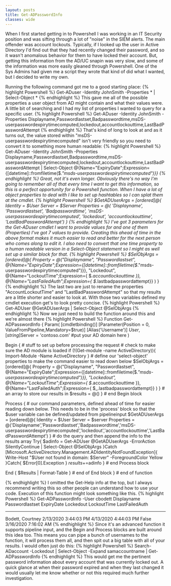 ```yaml
---
layout: posts
title: Get-ADPasswordInfo
classes: wide
---
```

When I first started getting in to Powershell I was working in an IT Security position and was sifting through a lot of "noise" in the SIEM alerts.  The main offender was account lockouts.  Typically, if I looked up the user in Active Directory I'd find out that they had recently changed their password, and so it wasn't anomalous behavior for them to have locked their account.  But, getting this information from the AD/UC snapin was very slow, and some of the information was more easily gleaned through Powershell.  One of the Sys Admins had given me a script they wrote that kind of did what I wanted, but I decided to write my own.  

Running the following command got me to a good starting place:
{% highlight Powershell %}
Get-ADuser -Identity JohnSmith -Properties * | Select-Object *
{% endhighlight %}
This gave me all of the possible properties a user object from AD might contain and what their values were. A little bit of searching and I had my list of properties I wanted to query for a specific user.
{% highlight Powershell %}
Get-ADuser -Identity JohnSmith -Properties Displayname,Passwordlastset,Badpasswordtime,msDS-userpasswordexpirytimecomputed,lockedout,accountlockouttime,LastBadPasswordAttempt
{% endhighlight %}
That's kind of long to look at and as it turns out, the value stored within "msDS-userpasswordexpirytimecomputed" isn't very friendly so you need to convert it to something more human readable:
{% highlight Powershell %}
Get-ADuser -Identity JohnSmith -Properties Displayname,Passwordlastset,Badpasswordtime,msDS-userpasswordexpirytimecomputed,lockedout,accountlockouttime,LastBadPasswordAttempt | Select-Object @{Name="ExpiryDate";Expression={[datetime]::fromfiletime($_."msds-userpasswordexpirytimecomputed")}}
{% endhighlight %}
Great, not it's even longer. Obviously there's no way I'm going to remember all of that every time I want to get this information, so this is a perfect opportunity for a Powershell function.  When I have a lot of object properties to deal with I like to set up hashtables so I can splat them at the cmdlet.
{% highlight Powershell %}
$GetADUserArgs = [ordered]@{
    Identity = $User
    Server = $Server
    Properties = @(
        'Displayname',
        'Passwordlastset',
        'Badpasswordtime',
        'msDS-userpasswordexpirytimecomputed',
        'lockedout',
        'accountlockouttime',
        'LastBadPasswordAttempt')
}
{% endhighlight %}
I've got 3 parameters for the Get-ADuser cmdlet I want to provide values for and one of them (Properties) I've got 7 values to provide.  Creating this ahead of time in the above format makes it much easier to read and better for the next person who comes along to edit it.  I also need to convert that one time property to a human readable version in a Select-Object statement so I might as well set up a similar block for that.
{% highlight Powershell %}
$SelObjArgs = [ordered]@{
    Property = @("Displayname",
                "Passwordlastset",
                @{Name="ExpiryDate";Expression={[datetime]::fromfiletime($_."msds-userpasswordexpirytimecomputed")}},
                "Lockedout",
                @{Name="LockoutTime";Expression={ $_.accountlockouttime }},
                @{Name="LastFailedAuth";Expression={ $_.lastbadpasswordattempt}}
    )
}
{% endhighlight %}
The last two are just to rename the properties "AccountLockoutTime" and "LastBadPasswordAttempt" so that my results are a little shorter and easier to look at.  With those two variables defined my cmdlet execution get's to look pretty concise.
{% highlight Powershell %}
Get-ADUser @GetADUserArgs | Select-Object  @SelObjArgs
{% endhighlight %}
Now we just need to build the function around this and we're almost there
{% highlight Powershell %}
Function Get-ADPasswordInfo {
    Param(
    [cmdletbinding()]
    [Parameter(Position = 0, ValueFromPipeline,Mandatory=$true)]
    [Alias('Username')]
    $User,
    [string]$Server = 'contoso.com' #put your AD domain here
)

Begin {
    # stuff to set up before processing the request
    # check to make sure the AD module is loaded
    if (!(Get-module -name ActiveDirectory)){
        Import-Module -Name ActiveDirectory
    }
    # define our 'select-object' properties to make the command easier to read down below
    $SelObjArgs = [ordered]@{
        Property = @("Displayname",
                    "Passwordlastset",
                    @{Name="ExpiryDate";Expression={[datetime]::fromfiletime($_."msds-userpasswordexpirytimecomputed")}},
                    "Lockedout",
                    @{Name="LockoutTime";Expression={ $_.accountlockouttime }},
                    @{Name="LastFailedAuth";Expression={ $_.lastbadpasswordattempt}}
        )
    }
    # an array to store our results in
    $results = @()
} # end Begin block

Process {
    # our command parameters, defined ahead of time for easier reading down below. This needs to be in the 'process' block so that the $user variable can be defined/updated from pipelineinput
    $GetADUserArgs = [ordered]@{
        Identity = $User
        Server = $server
        Properties = @('Displayname','Passwordlastset','Badpasswordtime','msDS-userpasswordexpirytimecomputed','lockedout','accountlockouttime','LastBadPasswordAttempt')
    }
    # do the query and then append the info to the results array
    Try{
        $adinfo = Get-ADUser @GetADUserArgs -ErrorAction SilentlyContinue | Select-Object  @SelObjArgs
    }Catch [Microsoft.ActiveDirectory.Management.ADIdentityNotFoundException]{
        Write-Host "$User not found in domain: $Server" -ForegroundColor Yellow
    }Catch{
        $Error[0].Exception
    }
    $results+=$adinfo
} # end Process block

End {
    $Results | Format-Table
} # end of End block
} # end of function

{% endhighlight %}
I omitted the Get-Help info at the top, but I always recommend writing this so other people can understand how to use your code. Execution of this function might look something like this.
{% highlight Powershell %}
Get-ADPasswordInfo -User cbodett
Displayname            Passwordlastset      ExpiryDate           Lockedout LockoutTime LastFailedAuth
-----------            ---------------      ----------           --------- ----------- --------------
Bodett, Courtney        2/13/2020 3:44:03 PM 4/13/2020 4:44:03 PM     False             3/16/2020 7:16:02 AM
{% endhighlight %}
Since it's an advanced function it supports pipeline input, and the Begin and Process blocks are built around this idea too.  This means you can pipe a bunch of usernames to the function, it will process them all, and then spit out a big table with all of your results.  I would often just do this:
{% highlight Powershell %}
Search-ADaccount -Lockedout | Select-Object -Expand samaccountname | Get-ADPasswordInfo
{% endhighlight %}
This would get me the pertinent password information about every account that was currently locked out.  A quick glance at when their password expired and when they last changed it would usually let me know whether or not this required much further investigation.